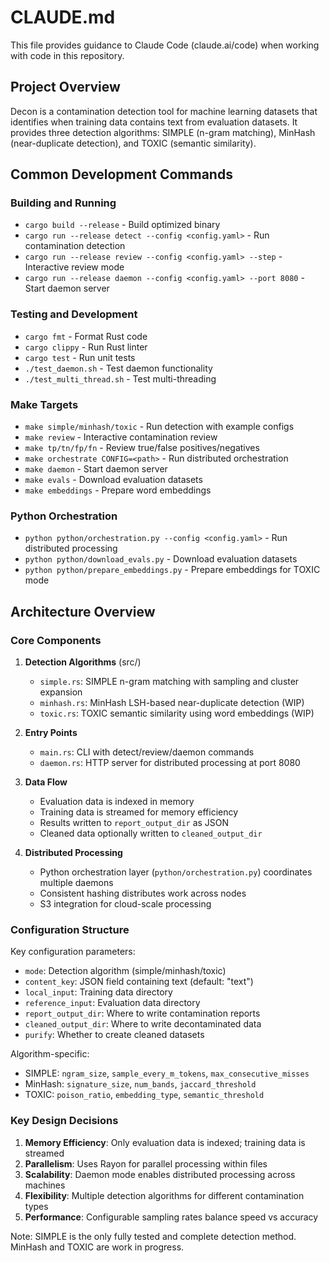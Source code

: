 # CLAUDE.md

This file provides guidance to Claude Code (claude.ai/code) when working with code in this repository.

## Project Overview

Decon is a contamination detection tool for machine learning datasets that identifies when training data contains text from evaluation datasets. It provides three detection algorithms: SIMPLE (n-gram matching), MinHash (near-duplicate detection), and TOXIC (semantic similarity).

## Common Development Commands

### Building and Running
- `cargo build --release` - Build optimized binary
- `cargo run --release detect --config <config.yaml>` - Run contamination detection
- `cargo run --release review --config <config.yaml> --step` - Interactive review mode
- `cargo run --release daemon --config <config.yaml> --port 8080` - Start daemon server

### Testing and Development
- `cargo fmt` - Format Rust code
- `cargo clippy` - Run Rust linter
- `cargo test` - Run unit tests
- `./test_daemon.sh` - Test daemon functionality
- `./test_multi_thread.sh` - Test multi-threading

### Make Targets
- `make simple/minhash/toxic` - Run detection with example configs
- `make review` - Interactive contamination review
- `make tp/tn/fp/fn` - Review true/false positives/negatives
- `make orchestrate CONFIG=<path>` - Run distributed orchestration
- `make daemon` - Start daemon server
- `make evals` - Download evaluation datasets
- `make embeddings` - Prepare word embeddings

### Python Orchestration
- `python python/orchestration.py --config <config.yaml>` - Run distributed processing
- `python python/download_evals.py` - Download evaluation datasets
- `python python/prepare_embeddings.py` - Prepare embeddings for TOXIC mode

## Architecture Overview

### Core Components

1. **Detection Algorithms** (src/)
   - `simple.rs`: SIMPLE n-gram matching with sampling and cluster expansion
   - `minhash.rs`: MinHash LSH-based near-duplicate detection (WIP)
   - `toxic.rs`: TOXIC semantic similarity using word embeddings (WIP)

2. **Entry Points**
   - `main.rs`: CLI with detect/review/daemon commands
   - `daemon.rs`: HTTP server for distributed processing at port 8080

3. **Data Flow**
   - Evaluation data is indexed in memory
   - Training data is streamed for memory efficiency
   - Results written to `report_output_dir` as JSON
   - Cleaned data optionally written to `cleaned_output_dir`

4. **Distributed Processing**
   - Python orchestration layer (`python/orchestration.py`) coordinates multiple daemons
   - Consistent hashing distributes work across nodes
   - S3 integration for cloud-scale processing

### Configuration Structure

Key configuration parameters:
- `mode`: Detection algorithm (simple/minhash/toxic)
- `content_key`: JSON field containing text (default: "text")
- `local_input`: Training data directory
- `reference_input`: Evaluation data directory
- `report_output_dir`: Where to write contamination reports
- `cleaned_output_dir`: Where to write decontaminated data
- `purify`: Whether to create cleaned datasets

Algorithm-specific:
- SIMPLE: `ngram_size`, `sample_every_m_tokens`, `max_consecutive_misses`
- MinHash: `signature_size`, `num_bands`, `jaccard_threshold`
- TOXIC: `poison_ratio`, `embedding_type`, `semantic_threshold`

### Key Design Decisions

1. **Memory Efficiency**: Only evaluation data is indexed; training data is streamed
2. **Parallelism**: Uses Rayon for parallel processing within files
3. **Scalability**: Daemon mode enables distributed processing across machines
4. **Flexibility**: Multiple detection algorithms for different contamination types
5. **Performance**: Configurable sampling rates balance speed vs accuracy

Note: SIMPLE is the only fully tested and complete detection method. MinHash and TOXIC are work in progress.